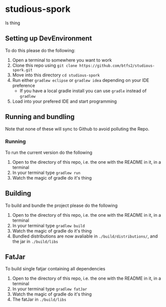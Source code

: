 # studious-spork

Is thing

## Setting up DevEnvironment

To do this please do the following:

1. Open a terminal to somewhere you want to work
2. Clone this repo using `git clone https://github.com/btfs2/studious-spork.git`
3. Move into this directory `cd studious-spork`
4. Run either `gradlew eclipse` or `gradlew idea` depending on your IDE preference
	* If you have a local gradle install you can use `gradle` instead of `gradlew`
5. Load into your prefered IDE and start programming

## Running and bundling

Note that none of these will sync to Github to avoid polluting the Repo.

### Running

To run the current version do the following

1. Open to the directory of this repo, i.e. the one with the README in it, in a terminal
2. In your terminal type `gradlew run`
3. Watch the magic of gradle do it's thing

## Building

To build and bundle the project please do the following

1. Open to the directory of this repo, i.e. the one with the README in it, in a terminal
2. In your terminal type `gradlew build`
3. Watch the magic of gradle do it's thing
4. Bundled distributions are now avaliable in `./build/distributions/`, and the jar in `./build/libs`

## FatJar

To build single fatjar containing all dependencies

1. Open to the directory of this repo, i.e. the one with the README in it, in a terminal
2. In your terminal type `gradlew fatJar`
3. Watch the magic of gradle do it's thing
4. The fatJar in `./build/libs`
